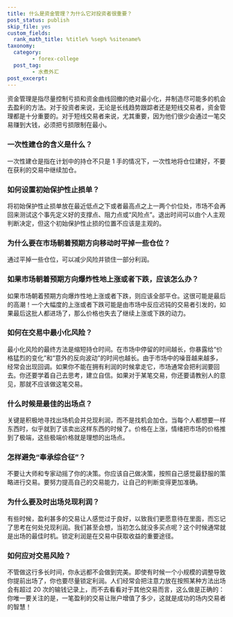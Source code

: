 ```yaml
---
title: 什么是资金管理？为什么它对投资者很重要？
post_status: publish
skip_file: yes
custom_fields:
  rank_math_title: %title% %sep% %sitename%
taxonomy:
  category:
        - forex-college
  post_tag:
        - 水煮外汇
post_excerpt: 
---
```

资金管理是指尽量控制亏损和资金曲线回撤的绝对最小化，并制造尽可能多的机会去盈利的方法。对于投资者来说，无论是长线趋势跟踪者还是短线交易者，资金管理都是十分重要的。对于短线交易者来说，尤其重要，因为他们很少会通过一笔交易赚到大钱，必须把亏损限制在最小。

### 一次性建仓的含义是什么？

一次性建仓是指在计划中的持仓不只是 1 手的情况下，一次性地将仓位建好，不要在获利的交易中继续加仓。

### 如何设置初始保护性止损单？

将初始保护性止损单放在最近低点之下或者最高点之上一两个价位处，市场不会再回来测试这个事先定义好的支撑点、阻力点或“风险点”。退出时间可以由个人主观判断决定，但这个初始保护性止损的位置不应该是主观的。

### 为什么要在市场朝着预期方向移动时平掉一些仓位？

通过平掉一些仓位，可以减少风险并锁住一部分利润。

### 如果市场朝着预期方向爆炸性地上涨或者下跌，应该怎么办？

如果市场朝着预期方向爆炸性地上涨或者下跌，则应该全部平仓。这很可能是最后的高潮！一个大幅度的上涨或者下跌可能是由市场中反应迟钝的交易者引发的，如果最后这批人都进场了，那么价格也失去了继续上涨或下跌的动力。

### 如何在交易中最小化风险？

最小化风险的最终方法是缩短持仓时间。在市场中停留的时间越长，你暴露给“价格猛烈的变化”和“意外的反向波动”的时间也越长。由于市场中的噪音越来越多，经常会出现回调。如果你不能在拥有利润的时候拿走它，市场通常会把利润要回去。你还要学着自己去思考，建立自信。如果对于某笔交易，你还要请教别人的意见，那就不应该做这笔交易。

### 什么时候是最佳的出场点？

关键是积极地寻找出场机会并兑现利润，而不是找机会加仓。当每个人都想要一样东西时，似乎就到了该卖出这样东西的时候了。价格在上涨，情绪把市场的价格推到了极端，这些极端价格就是理想的出场点。

### 怎样避免“奉承综合征”？

不要让大师和专家动摇了你的决策。你应该自己做决策，按照自己感觉最舒服的策略进行交易。要努力提高自己的交易能力，让自己的判断变得更加准确。

### 为什么要及时出场兑现利润？

有些时候，盈利甚多的交易让人感觉过于良好，以致我们更愿意待在里面，而忘记了思考在何处兑现利润。我们甚至会想，当初怎么就没多买点呢？这个时候通常就是出场的最佳时机。锁定利润是在交易中获取收益的重要途径。

### 如何应对交易风险？

不管做这行多长时间，你永远都不会做到完美。即使有时候一个小规模的调整导致你提前出场了，你也要尽量锁定利润。人们经常会把注意力放在按照某种方法出场会有超过 20 次的输钱记录上，而不去看看对于其他交易而言，这么做是正确的：你唯一要关注的是，一笔盈利的交易让账户增值了多少，这就是成功的场内交易者的智慧！